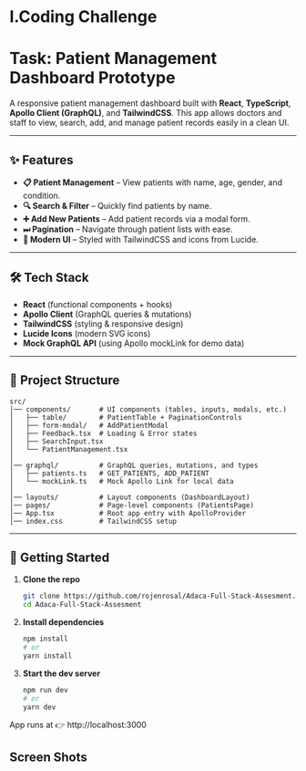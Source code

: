 # I.Coding Challenge


# Task: Patient Management Dashboard Prototype


A responsive patient management dashboard built with **React**, **TypeScript**, **Apollo Client (GraphQL)**, and **TailwindCSS**. This app allows doctors and staff to view, search, add, and manage patient records easily in a clean UI.

-----

## ✨ Features

  * **📋 Patient Management** – View patients with name, age, gender, and condition.
  * **🔍 Search & Filter** – Quickly find patients by name.
  * **➕ Add New Patients** – Add patient records via a modal form.
  * **⏭ Pagination** – Navigate through patient lists with ease.
  * **🎨 Modern UI** – Styled with TailwindCSS and icons from Lucide.

-----

## 🛠️ Tech Stack

  * **React** (functional components + hooks)
  * **Apollo Client** (GraphQL queries & mutations)
  * **TailwindCSS** (styling & responsive design)
  * **Lucide Icons** (modern SVG icons)
  * **Mock GraphQL API** (using Apollo mockLink for demo data)

-----

## 📂 Project Structure

```
src/
│── components/       # UI components (tables, inputs, modals, etc.)
│   ├── table/        # PatientTable + PaginationControls
│   ├── form-modal/   # AddPatientModal
│   ├── Feedback.tsx  # Loading & Error states
│   ├── SearchInput.tsx
│   └── PatientManagement.tsx
│
│── graphql/          # GraphQL queries, mutations, and types
│   ├── patients.ts   # GET_PATIENTS, ADD_PATIENT
│   └── mockLink.ts   # Mock Apollo Link for local data
│
│── layouts/          # Layout components (DashboardLayout)
│── pages/            # Page-level components (PatientsPage)
│── App.tsx           # Root app entry with ApolloProvider
│── index.css         # TailwindCSS setup
```

-----

## 🚀 Getting Started

1.  **Clone the repo**

    ```bash
    git clone https://github.com/rojenrosal/Adaca-Full-Stack-Assesment.git
    cd Adaca-Full-Stack-Assesment
    ```

2.  **Install dependencies**

    ```bash
    npm install
    # or
    yarn install
    ```

3.  **Start the dev server**

    ```bash
    npm run dev
    # or
    yarn dev
    ```

App runs at 👉 http://localhost:3000



## Screen Shots